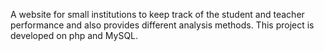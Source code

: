 A website for small institutions to keep track of the student and teacher performance and also provides different analysis methods.
This project is developed on php and MySQL.
